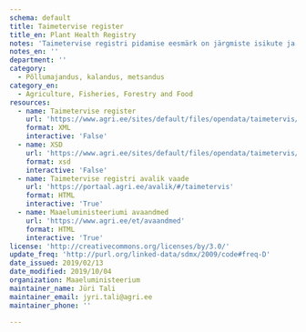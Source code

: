 ```yaml
---
schema: default
title: Taimetervise register
title_en: Plant Health Registry
notes: 'Taimetervise registri pidamise eesmärk on järgmiste isikute ja nende tegevuse kohta andmete kogumine ja süstematiseerimine, et võimaldada isikute ja nende tegevuse üle arvestuse pidamist ning järelevalve teostamist. Registri vastutav töötleja on Maaeluministeerium ja volitatud töötleja on Põllumajandusamet (PMA). Täpsemat teavet taimetervise registri kohta saab PMA kodulehelt.'
notes_en: ''
department: ''
category:
  - Põllumajandus, kalandus, metsandus
category_en:
  - Agriculture, Fisheries, Forestry and Food
resources:
  - name: Taimetervise register
    url: 'https://www.agri.ee/sites/default/files/opendata/taimetervis/taimetervis.xml'
    format: XML
    interactive: 'False'
  - name: XSD
    url: 'https://www.agri.ee/sites/default/files/opendata/taimetervis/taimetervis.xsd'
    format: xsd
    interactive: 'False'
  - name: Taimetervise registri avalik vaade
    url: 'https://portaal.agri.ee/avalik/#/taimetervis'
    format: HTML
    interactive: 'True'
  - name: Maaeluministeeriumi avaandmed
    url: 'https://www.agri.ee/et/avaandmed'
    format: HTML
    interactive: 'True'
license: 'http://creativecommons.org/licenses/by/3.0/'
update_freq: 'http://purl.org/linked-data/sdmx/2009/code#freq-D'
date_issued: 2019/02/13
date_modified: 2019/10/04
organization: Maaeluministeerium
maintainer_name: Jüri Tali
maintainer_email: jyri.tali@agri.ee
maintainer_phone: ''

---
```

